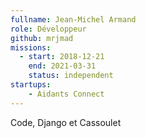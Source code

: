 ```yaml
---
fullname: Jean-Michel Armand
role: Développeur
github: mrjmad
missions:
  - start: 2018-12-21
    end: 2021-03-31
    status: independent
startups:
    - Aidants Connect
---
```


Code, Django et Cassoulet
